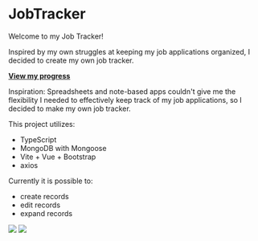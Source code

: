 # JobTracker

Welcome to my Job Tracker!

Inspired by my own struggles at keeping my job applications organized, I decided to create my own job tracker.

**[View my progress](https://msabigails.github.io/)**

Inspiration:
Spreadsheets and note-based apps couldn't give me the flexibility I needed to effectively keep track of my job applications, so I decided to make my own job tracker.

This project utilizes:
* TypeScript
* MongoDB with Mongoose
* Vite + Vue + Bootstrap
* axios

Currently it is possible to:
* create records
* edit records
* expand records

![](assets/Buildlog_JobTracker_06_09_2025_Desktop_Video.gif)
![](assets/Buildlog_JobTracker_06_09_2025_Mobile_Video.gif)